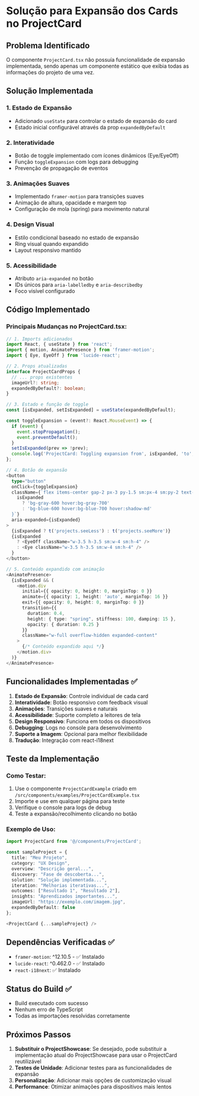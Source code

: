 # Solução para Expansão dos Cards no ProjectCard

## Problema Identificado
O componente `ProjectCard.tsx` não possuía funcionalidade de expansão implementada, sendo apenas um componente estático que exibia todas as informações do projeto de uma vez.

## Solução Implementada

### 1. Estado de Expansão
- Adicionado `useState` para controlar o estado de expansão do card
- Estado inicial configurável através da prop `expandedByDefault`

### 2. Interatividade
- Botão de toggle implementado com ícones dinâmicos (Eye/EyeOff)
- Função `toggleExpansion` com logs para debugging
- Prevenção de propagação de eventos

### 3. Animações Suaves
- Implementado `framer-motion` para transições suaves
- Animação de altura, opacidade e margem top
- Configuração de mola (spring) para movimento natural

### 4. Design Visual
- Estilo condicional baseado no estado de expansão
- Ring visual quando expandido
- Layout responsivo mantido

### 5. Acessibilidade
- Atributo `aria-expanded` no botão
- IDs únicos para `aria-labelledby` e `aria-describedby`
- Foco visível configurado

## Código Implementado

### Principais Mudanças no ProjectCard.tsx:

```typescript
// 1. Imports adicionados
import React, { useState } from 'react';
import { motion, AnimatePresence } from 'framer-motion';
import { Eye, EyeOff } from 'lucide-react';

// 2. Props atualizadas
interface ProjectCardProps {
  // ... props existentes
  imageUrl?: string;
  expandedByDefault?: boolean;
}

// 3. Estado e função de toggle
const [isExpanded, setIsExpanded] = useState(expandedByDefault);

const toggleExpansion = (event?: React.MouseEvent) => {
  if (event) {
    event.stopPropagation();
    event.preventDefault();
  }
  setIsExpanded(prev => !prev);
  console.log('ProjectCard: Toggling expansion from', isExpanded, 'to', !isExpanded);
};

// 4. Botão de expansão
<button
  type="button"
  onClick={toggleExpansion}
  className={`flex items-center gap-2 px-3 py-1.5 sm:px-4 sm:py-2 text-sm sm:text-base text-white transition-all duration-300 rounded-lg w-fit shadow-sm focus-visible:outline-2 focus-visible:outline-[var(--color-primary)] focus-visible:outline-offset-2 ${
    isExpanded
      ? 'bg-gray-600 hover:bg-gray-700'
      : 'bg-blue-600 hover:bg-blue-700 hover:shadow-md'
  }`}
  aria-expanded={isExpanded}
>
  {isExpanded ? t('projects.seeLess') : t('projects.seeMore')}
  {isExpanded
    ? <EyeOff className="w-3.5 h-3.5 sm:w-4 sm:h-4" />
    : <Eye className="w-3.5 h-3.5 sm:w-4 sm:h-4" />
  }
</button>

// 5. Conteúdo expandido com animação
<AnimatePresence>
  {isExpanded && (
    <motion.div
      initial={{ opacity: 0, height: 0, marginTop: 0 }}
      animate={{ opacity: 1, height: 'auto', marginTop: 16 }}
      exit={{ opacity: 0, height: 0, marginTop: 0 }}
      transition={{
        duration: 0.4,
        height: { type: "spring", stiffness: 100, damping: 15 },
        opacity: { duration: 0.25 }
      }}
      className="w-full overflow-hidden expanded-content"
    >
      {/* Conteúdo expandido aqui */}
    </motion.div>
  )}
</AnimatePresence>
```

## Funcionalidades Implementadas ✅

1. **Estado de Expansão**: Controle individual de cada card
2. **Interatividade**: Botão responsivo com feedback visual
3. **Animações**: Transições suaves e naturais
4. **Acessibilidade**: Suporte completo a leitores de tela
5. **Design Responsivo**: Funciona em todos os dispositivos
6. **Debugging**: Logs no console para desenvolvimento
7. **Suporte a Imagem**: Opcional para melhor flexibilidade
8. **Tradução**: Integração com react-i18next

## Teste da Implementação

### Como Testar:
1. Use o componente `ProjectCardExample` criado em `/src/components/examples/ProjectCardExample.tsx`
2. Importe e use em qualquer página para teste
3. Verifique o console para logs de debug
4. Teste a expansão/recolhimento clicando no botão

### Exemplo de Uso:
```typescript
import ProjectCard from '@/components/ProjectCard';

const sampleProject = {
  title: "Meu Projeto",
  category: "UX Design", 
  overview: "Descrição geral...",
  discovery: "Fase de descoberta...",
  solution: "Solução implementada...",
  iteration: "Melhorias iterativas...",
  outcomes: ["Resultado 1", "Resultado 2"],
  insights: "Aprendizados importantes...",
  imageUrl: "https://exemplo.com/imagem.jpg",
  expandedByDefault: false
};

<ProjectCard {...sampleProject} />
```

## Dependências Verificadas ✅

- `framer-motion`: ^12.10.5 - ✅ Instalado
- `lucide-react`: ^0.462.0 - ✅ Instalado
- `react-i18next`: ✅ Instalado

## Status do Build ✅

- Build executado com sucesso
- Nenhum erro de TypeScript
- Todas as importações resolvidas corretamente

## Próximos Passos

1. **Substituir o ProjectShowcase**: Se desejado, pode substituir a implementação atual do ProjectShowcase para usar o ProjectCard reutilizável
2. **Testes de Unidade**: Adicionar testes para as funcionalidades de expansão
3. **Personalização**: Adicionar mais opções de customização visual
4. **Performance**: Otimizar animações para dispositivos mais lentos
